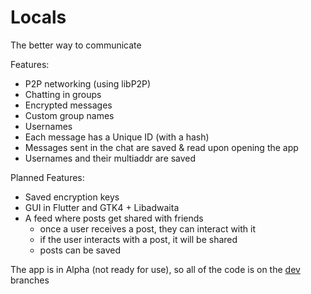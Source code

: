 # Locals
The better way to communicate

Features:
* P2P networking (using libP2P)
* Chatting in groups
* Encrypted messages
* Custom group names
* Usernames
* Each message has a Unique ID (with a hash)
* Messages sent in the chat are saved & read upon opening the app
* Usernames and their multiaddr are saved 

Planned Features:
* Saved encryption keys
* GUI in Flutter and GTK4 + Libadwaita
* A feed where posts get shared with friends
  * once a user receives a post, they can interact with it 
  * if the user interacts with a post, it will be shared 
  * posts can be saved

The app is in Alpha (not ready for use), so all of the code is on the [dev](https://github.com/shbozz/locals/tree/dev-flutter) branches
